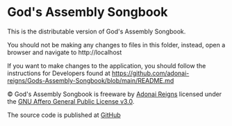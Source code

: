 # God's Assembly Songbook

This is the distributable version of God's Assembly Songbook. 

You should not be making any changes to files in this folder, instead, open a browser and navigate to http://localhost

If you want to make changes to the application, you should follow the instructions for Developers found at https://github.com/adonai-reigns/Gods-Assembly-Songbook/blob/main/README.md

&copy; God's Assembly Songbook is freeware by [Adonai Reigns](https://www.adonai-reigns.life) licensed under the [GNU Affero General Public License v3.0](https://github.com/adonai-reigns/Gods-Assembly-Songbook/blob/main/LICENSE). 

The source code is published at [GitHub](https://github.com/adonai-reigns/Gods-Assembly-Songbook/)

